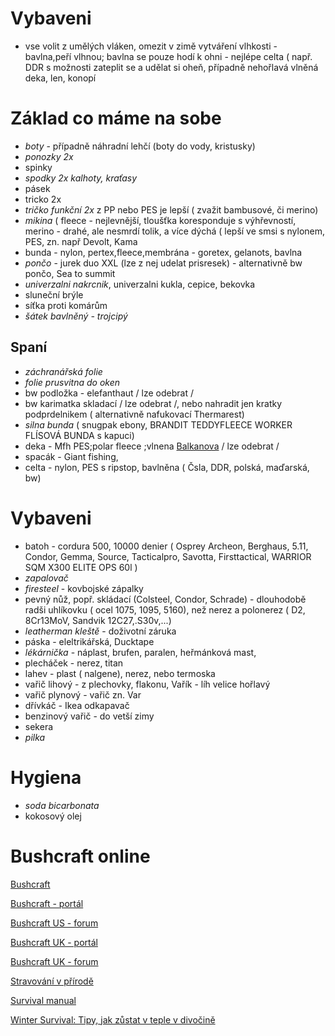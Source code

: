 # Vybaveni 

- vse volit z umělých vláken, omezit v zimě vytváření vlhkosti - bavlna,peří vlhnou; bavlna se pouze hodí k ohni - nejlépe celta ( např. DDR s možnosti zateplit se a udělat si oheň, případně nehořlavá vlněná deka, len, konopí

# Základ co máme na sobe 

- *boty* - případně náhradní lehčí (boty do vody, kristusky)
- *ponozky 2x*
- spinky
- *spodky 2x*
*kalhoty, kraťasy*
- pásek
- tricko 2x
- *tričko funkční 2x* z PP nebo PES je lepší ( zvažit bambusové, či merino)
- *mikina* ( fleece - nejlevnější, tloušťka koresponduje s výhřevností, merino - drahé, ale nesmrdí tolik, a více dýchá ( lepší ve smsi s nylonem, PES, zn. např Devolt, Kama
- bunda - nylon, pertex,fleece,membrána - goretex, gelanots, bavlna
- *pončo* - jurek duo XXL (lze z nej udelat prisresek) - alternativně bw pončo, Sea to summit
- *univerzalni nakrcnik*, univerzalni kukla, cepice, bekovka 
- sluneční brýle
- síťka proti komárům
- *šátek bavlněný - trojcipý*

## Spaní

- *záchranářská folie*
- *folie prusvitna do oken*
- bw podložka - elefanthaut / lze odebrat /
- bw karimatka skladací  / lze odebrat /, nebo nahradit jen kratky podprdelnikem ( alternativně nafukovací Thermarest)
- *silna bunda* ( snugpak ebony, BRANDIT TEDDYFLEECE WORKER FLÍSOVÁ BUNDA  s kapuci)
- deka - Mfh PES;polar fleece ;vlnena [Balkanova](https://balkanova.eco/)  / lze odebrat /
- spacák - Giant fishing, 
- celta - nylon, PES s ripstop, bavlněna ( Čsla, DDR, polská, maďarská, bw)

# Vybaveni

- batoh - cordura 500, 10000 denier ( Osprey Archeon, Berghaus, 5.11, Condor, Gemma, Source, Tacticalpro, Savotta, Firsttactical, WARRIOR SQM X300 ELITE OPS 60l )
- *zapalovač*
- *firesteel* - kovbojské zápalky
- pevný nůž, popř. skládací (Colsteel, Condor, Schrade) - dlouhodobě radši uhlíkovku ( ocel 1075, 1095, 5160), než nerez a polonerez ( D2, 8Cr13MoV, Sandvik 12C27,.S30v,...)
- *leatherman kleště* - doživotní záruka
- páska - eleltrikářská, Ducktape
- *lékárnička* - náplast, brufen, paralen, heřmánková mast,
- plecháček - nerez, titan
- lahev - plast ( nalgene), nerez, nebo termoska
- vařič lihový - z plechovky, flakonu, Vařík - líh velice hořlavý
- vařič plynový - vařič zn. Var
- dřívkáč - Ikea odkapavač
- benzinový vařič - do vetší zimy
- sekera
- *pilka*

# Hygiena

- *soda bicarbonata*
- kokosový olej


# Bushcraft online

[Bushcraft](http://bushcraft.cz/)

[Bushcraft - portál](https://bushcraftportal.cz/)

[Bushcraft US - forum](https://bushcraftusa-com.translate.goog/forum/?_x_tr_sl=en&_x_tr_tl=cs&_x_tr_hl=cs&_x_tr_pto=wapp)

[Bushcraft UK - portál](https://bushcraftuk-com.translate.goog/community/?_x_tr_sl=en&_x_tr_tl=cs&_x_tr_hl=cs&_x_tr_pto=wapp)

[Bushcraft UK - forum](https://bushcraftuk-com.translate.goog/community/threads/the-forum.128/?_x_tr_sl=en&_x_tr_tl=cs&_x_tr_hl=cs&_x_tr_pto=wapp)

[Stravování v přírodě](https://www.kurzypreziti.cz/clanek/4/Stravovani-v-prirode)

[Survival manual](https://github.com/bedjan/web/raw/main/Millis%20survival%20manual%20-%202019-12.pdf)

[Winter Survival: Tipy, jak zůstat v teple v divočině](https://www-superprepper-com.translate.goog/staying-warm-in-a-winter-wilderness/?_x_tr_sl=en&_x_tr_tl=cs&_x_tr_hl=cs&_x_tr_pto=wapp)

